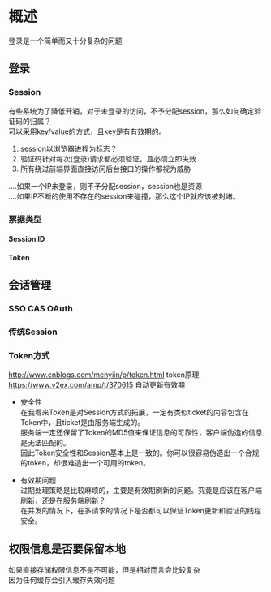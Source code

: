 # 概述

登录是一个简单而又十分复杂的问题

## 登录

### Session

有些系统为了降低开销，对于未登录的访问，不予分配session，那么如何确定验证码的归属？  
可以采用key/value的方式，且key是有有效期的。  

1. session以浏览器进程为标志？  
2. 验证码针对每次(登录)请求都必须验证，且必须立即失效
3. 所有绕过前端界面直接访问后台接口的操作都视为威胁

....如果一个IP未登录，则不予分配session，session也是资源  
....如果IP不断的使用不存在的session来碰撞，那么这个IP就应该被封堵。

### 票据类型

#### Session ID

#### Token

## 会话管理

### SSO CAS OAuth

### 传统Session

### Token方式

http://www.cnblogs.com/menyiin/p/token.html token原理
https://www.v2ex.com/amp/t/370615 自动更新有效期

- 安全性  
  在我看来Token是对Session方式的拓展，一定有类似ticket的内容包含在Token中，且ticket是由服务端生成的。  
  服务端一定还保留了Token的MD5值来保证信息的可靠性，客户端伪造的信息是无法匹配的。  
  因此Token安全性和Session基本上是一致的。你可以很容易伪造出一个合规的token，却很难造出一个可用的token。  

- 有效期问题  
  过期处理策略是比较麻烦的，主要是有效期刷新的问题。究竟是应该在客户端刷新，还是在服务端刷新？  
  在并发的情况下，在多请求的情况下是否都可以保证Token更新和验证的线程安全。  

## 权限信息是否要保留本地

如果直接存储权限信息不是不可能，但是相对而言会比较复杂  
因为任何缓存会引入缓存失效问题  
